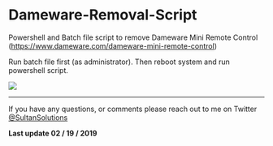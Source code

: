 # Dameware-Removal-Script

Powershell and Batch file script to remove Dameware Mini Remote Control (https://www.dameware.com/dameware-mini-remote-control)

Run batch file first (as administrator). Then reboot system and run powershell script. 

<img src="https://i.imgur.com/fSWlxHx.png">

---

If you have any questions, or comments please reach out to me on Twitter <a href="https://twitter.com/sultansolutions"> @SultanSolutions </a> 



**Last update 02 / 19 / 2019** 
